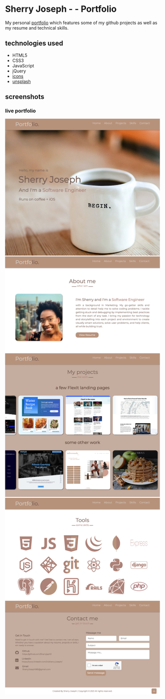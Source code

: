 # Sherry Joseph - - Portfolio

My personal [portfolio](https://sherry-joseph-portfolio.netlify.app/) which features some of my github projects as well as my resume and technical skills.

## technologies used

* HTML5
* CSS3
* JavaScript
* jQuery
* [icons](https://fontawesome.com/icons?d=gallery&p=2)
* [unsplash](https://unsplash.com/)

## screenshots

### live portfolio
![intro](images/intro.png)
![about](images/about.png)
![projects](images/projects.png)
![tools](images/tools.png)
![contact](images/contact.png)